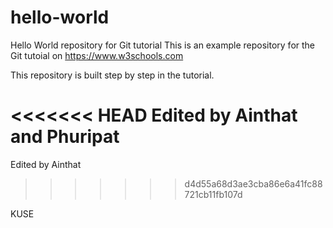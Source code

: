 # hello-world
Hello World repository for Git tutorial
This is an example repository for the Git tutoial on https://www.w3schools.com

This repository is built step by step in the tutorial.

<<<<<<< HEAD
Edited by Ainthat and Phuripat
=======
Edited by Ainthat
>>>>>>> d4d55a68d3ae3cba86e6a41fc88721cb11fb107d

KUSE